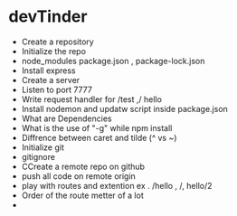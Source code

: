 # devTinder

- Create a  repository
- Initialize  the  repo
-  node_modules package.json ,  package-lock.json
- Install express
- Create a server
- Listen  to port 7777
- Write  request  handler for  /test ,/ hello
- Install  nodemon  and updatw  script  inside  package.json
- What are Dependencies 
- What  is  the  use  of  "-g" while  npm  install
- Diffrence  between  caret and  tilde (^ vs ~)
- Initialize  git 
- gitignore 
- CCreate  a  remote  repo on github
- push all  code  on  remote  origin 
- play with routes  and  extention ex .  /hello , /, hello/2
- Order  of the route  metter  of a  lot
-   